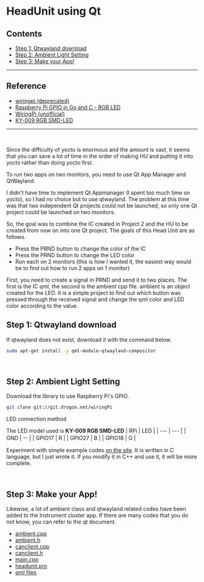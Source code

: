 # HeadUnit using Qt

## Contents
- [Step 1: Qtwayland download]()
- [Step 2: Ambient Light Setting]()
- [Step 3: Make your App!]()

---

## Reference
- [wiringpi (deprecated)](http://wiringpi.com/pins/)
- [Raspberry Pi GPIO in Go and C - RGB LED](https://youngkin.github.io/post/sunfoundergpionotesrgbled/)
- [WiringPi (unofficial)](https://github.com/WiringPi/WiringPi/tree/final_official_2.50)
- [KY-009 RGB SMD-LED
](https://sensorkit.joy-it.net/en/sensors/ky-009)
---

<br/>

Since the difficulty of yocto is enormous and the amount is vast, it seems that you can save a lot of time in the order of making HU and putting it into yocto rather than doing yocto first.

To run two apps on two monitors, you need to use Qt App Manager and QtWayland.

I didn't have time to implement Qt Appmanager (I spent too much time on yocto), so I had no choice but to use qtwayland. The problem at this time was that two independent Qt projects could not be launched, so only one Qt project could be launched on two monitors.

So, the goal was to combine the IC created in Project 2 and the HU to be created from now on into one Qt project. The goals of this Head Unit are as follows.

- Press the PRND button to change the color of the IC
- Press the PRND button to change the LED color
- Run each on 2 monitors (this is how I wanted it, the easiest way would be to find out how to run 2 apps on 1 monitor)

First, you need to create a signal in PRND and send it to two places. The first is the IC qml, the second is the ambient cpp file. ambient is an object created for the LED. It is a simple project to find out which button was pressed through the received signal and change the qml color and LED color according to the value.

## Step 1: Qtwayland download
If qtwayland does not exist, download it with the command below.
```bash
sudo apt-get install -y qml-module-qtwayland-compositor
```
<br/>

## Step 2: Ambient Light Setting

Download the library to use Raspberry Pi's GPIO.
```bash
git clone git://git.drogon.net/wiringPi
```
LED connection method

The LED model used is **KY-009 RGB SMD-LED**
| RPi | LED |
| --- | --- |
| GND | ㅡ |
| GPIO17 | R |
| GPIO27 | B |
| GPIO18  | G |

Experiment with simple example codes [on the site](https://youngkin.github.io/post/sunfoundergpionotesrgbled/). It is written in C language, but I just wrote it. If you modify it in C++ and use it, it will be more complete.

<br/>

## Step 3: Make your App!
Likewise, a lot of ambient class and qtwayland related codes have been added to the Instrument cluster app. If there are many codes that you do not know, you can refer to the qt document.

- [ambient.cpp](src/ambient.cpp)
- [ambient.h](src/ambient.h)
- [canclient.cpp](src/canclient.cpp)
- [canclient.h](src/canclient.h)
- [main.cpp](src/main.cpp)
- [headunit.pro](src/headunit.pro)
- [qml files](qml/)